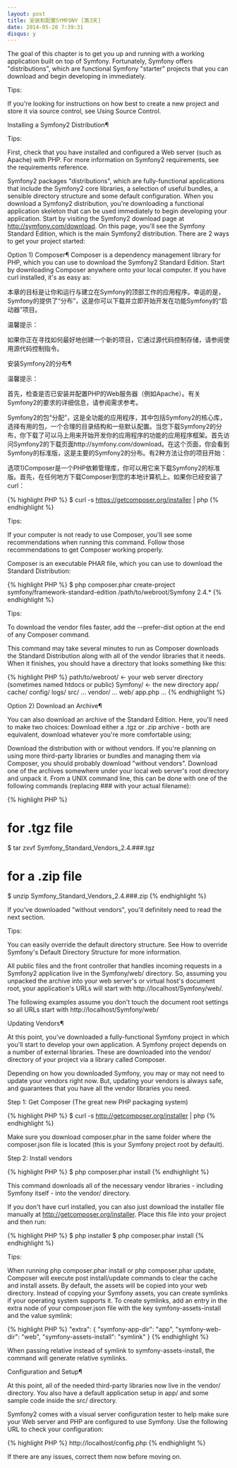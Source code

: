 ```yaml
---
layout: post
title: 安装和配置SYMFONY [第3天]
date: 2014-05-20 7:39:31
disqus: y
---
```


The goal of this chapter is to get you up and running with a working application built on top of Symfony. Fortunately, Symfony offers "distributions", which are functional Symfony "starter" projects that you can download and begin developing in immediately.

Tips:

If you're looking for instructions on how best to create a new project and store it via source control, see Using Source Control.

Installing a Symfony2 Distribution¶

Tips:

First, check that you have installed and configured a Web server (such as Apache) with PHP. For more information on Symfony2 requirements, see the requirements reference.

Symfony2 packages "distributions", which are fully-functional applications that include the Symfony2 core libraries, a selection of useful bundles, a sensible directory structure and some default configuration. When you download a Symfony2 distribution, you're downloading a functional application skeleton that can be used immediately to begin developing your application.
Start by visiting the Symfony2 download page at http://symfony.com/download. On this page, you'll see the Symfony Standard Edition, which is the main Symfony2 distribution. There are 2 ways to get your project started:

Option 1) Composer¶
Composer is a dependency management library for PHP, which you can use to download the Symfony2 Standard Edition.
Start by downloading Composer anywhere onto your local computer. If you have curl installed, it's as easy as:

本章的目标是让你和运行与建立在Symfony的顶部工作的应用程序。幸运的是，Symfony的提供了“分布”，这是你可以下载并立即开始开发在功能Symfony的“启动器”项目。

温馨提示：

如果你正在寻找如何最好地创建一个新的项目，它通过源代码控制存储，请参阅使用源代码控制指令。

安装Symfony2的分布¶

温馨提示：

首先，检查是否已安装并配置PHP的Web服务器（例如Apache）。有关Symfony2的要求的详细信息，请参阅需求参考。

Symfony2的包“分配”，这是全功能的应用程序，其中包括Symfony2的核心库，选择有用的包，一个合理的目录结构和一些默认配置。当您下载Symfony2的分布，你下载了可以马上用来开始开发你的应用程序的功能的应用程序框架。首先访问Symfony2的下载页面http://symfony.com/download。在这个页面，你会看到Symfony的标准版，这是主要的Symfony2的分布。有2种方法让你的项目开始：

选项​​1)Composer是一个PHP依赖管理库，你可以用它来下载Symfony2的标准版。首先，在任何地方下载Composer到您的本地计算机上。如果你已经安装了curl：

{% highlight PHP %}
$ curl -s https://getcomposer.org/installer | php
{% endhighlight %}

Tips:

If your computer is not ready to use Composer, you'll see some recommendations when running this command. Follow those recommendations to get Composer working properly.

Composer is an executable PHAR file, which you can use to download the Standard Distribution:

{% highlight PHP %}
$ php composer.phar create-project symfony/framework-standard-edition /path/to/webroot/Symfony 2.4.*
{% endhighlight %}

Tips:

To download the vendor files faster, add the --prefer-dist option at the end of any Composer command.

This command may take several minutes to run as Composer downloads the Standard Distribution along with all of the vendor libraries that it needs. When it finishes, you should have a directory that looks something like this:


{% highlight PHP %}
path/to/webroot/ <- your web server directory (sometimes named htdocs or public)
    Symfony/ <- the new directory
        app/
            cache/
            config/
            logs/
        src/
            ...
        vendor/
            ...
        web/
            app.php
            ...
{% endhighlight %}

Option 2) Download an Archive¶

You can also download an archive of the Standard Edition. Here, you'll need to make two choices:
Download either a .tgz or .zip archive - both are equivalent, download whatever you're more comfortable using;

Download the distribution with or without vendors. If you're planning on using more third-party libraries or bundles and managing them via Composer, you should probably download "without vendors".
Download one of the archives somewhere under your local web server's root directory and unpack it. From a UNIX command line, this can be done with one of the following commands (replacing ### with your actual filename):


{% highlight PHP %}
# for .tgz file
$ tar zxvf Symfony_Standard_Vendors_2.4.###.tgz

# for a .zip file
$ unzip Symfony_Standard_Vendors_2.4.###.zip
{% endhighlight %}

If you've downloaded "without vendors", you'll definitely need to read the next section.

Tips:

You can easily override the default directory structure. See How to override Symfony's Default Directory Structure for more information.

All public files and the front controller that handles incoming requests in a Symfony2 application live in the Symfony/web/ directory. So, assuming you unpacked the archive into your web server's or virtual host's document root, your application's URLs will start with http://localhost/Symfony/web/.

The following examples assume you don't touch the document root settings so all URLs start with http://localhost/Symfony/web/

Updating Vendors¶

At this point, you've downloaded a fully-functional Symfony project in which you'll start to develop your own application. A Symfony project depends on a number of external libraries. These are downloaded into the vendor/ directory of your project via a library called Composer.

Depending on how you downloaded Symfony, you may or may not need to update your vendors right now. But, updating your vendors is always safe, and guarantees that you have all the vendor libraries you need.

Step 1: Get Composer (The great new PHP packaging system)

{% highlight PHP %}
$ curl -s http://getcomposer.org/installer | php
{% endhighlight %}

Make sure you download composer.phar in the same folder where the composer.json file is located (this is your Symfony project root by default).

Step 2: Install vendors

{% highlight PHP %}
$ php composer.phar install
{% endhighlight %}

This command downloads all of the necessary vendor libraries - including Symfony itself - into the vendor/ directory.

If you don't have curl installed, you can also just download the installer file manually at http://getcomposer.org/installer. Place this file into your project and then run:

{% highlight PHP %}
$ php installer
$ php composer.phar install
{% endhighlight %}


Tips:

When running php composer.phar install or php composer.phar update, Composer will execute post install/update commands to clear the cache and install assets. By default, the assets will be copied into your web directory.
Instead of copying your Symfony assets, you can create symlinks if your operating system supports it. To create symlinks, add an entry in the extra node of your composer.json file with the key symfony-assets-install and the value symlink:

{% highlight PHP %}
"extra": {
    "symfony-app-dir": "app",
    "symfony-web-dir": "web",
    "symfony-assets-install": "symlink"
}
{% endhighlight %}

When passing relative instead of symlink to symfony-assets-install, the command will generate relative symlinks.

Configuration and Setup¶

At this point, all of the needed third-party libraries now live in the vendor/ directory. You also have a default application setup in app/ and some sample code inside the src/ directory.

Symfony2 comes with a visual server configuration tester to help make sure your Web server and PHP are configured to use Symfony. Use the following URL to check your configuration:

{% highlight PHP %}
http://localhost/config.php
{% endhighlight %}

If there are any issues, correct them now before moving on.

